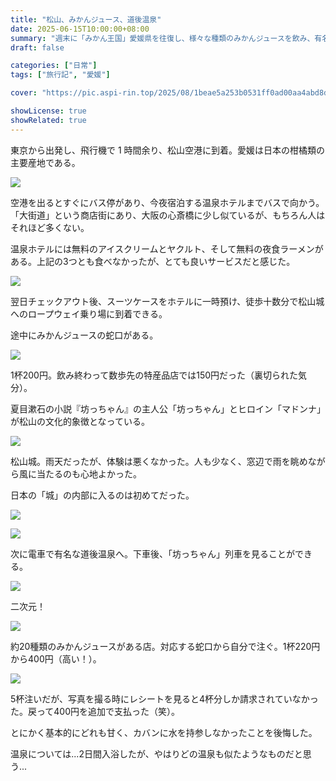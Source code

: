 ```yaml
---
title: "松山、みかんジュース、道後温泉"
date: 2025-06-15T10:00:00+08:00
summary: "週末に「みかん王国」愛媛県を往復し、様々な種類のみかんジュースを飲み、有名な道後温泉を楽しんだ"
draft: false

categories: ["日常"]
tags: ["旅行記", "愛媛"]

cover: "https://pic.aspi-rin.top/2025/08/1beae5a253b0531ff0ad00aa4abd8dc8.jpg"

showLicense: true
showRelated: true
---
```


東京から出発し、飛行機で 1 時間余り、松山空港に到着。愛媛は日本の柑橘類の主要産地である。

![](https://pic.aspi-rin.top/2025/08/3121bde9191c8832b58bb177f305335e.jpg)

空港を出るとすぐにバス停があり、今夜宿泊する温泉ホテルまでバスで向かう。「大街道」という商店街にあり、大阪の心斎橋に少し似ているが、もちろん人はそれほど多くない。

温泉ホテルには無料のアイスクリームとヤクルト、そして無料の夜食ラーメンがある。上記の3つとも食べなかったが、とても良いサービスだと感じた。

![](https://pic.aspi-rin.top/2025/08/68336b65d087cc75fc5b97bece2a7b00.jpg)

翌日チェックアウト後、スーツケースをホテルに一時預け、徒歩十数分で松山城へのロープウェイ乗り場に到着できる。

途中にみかんジュースの蛇口がある。

![](https://pic.aspi-rin.top/2025/08/9cdcad5c314c7d0e4c207c74dbc98ae4.jpg)

1杯200円。飲み終わって数歩先の特産品店では150円だった（裏切られた気分）。

夏目漱石の小説『坊っちゃん』の主人公「坊っちゃん」とヒロイン「マドンナ」が松山の文化的象徴となっている。

![](https://pic.aspi-rin.top/2025/08/9400fd94dcff5f28238b8697de5de1a0.jpg)

松山城。雨天だったが、体験は悪くなかった。人も少なく、窓辺で雨を眺めながら風に当たるのも心地よかった。

日本の「城」の内部に入るのは初めてだった。

![](https://pic.aspi-rin.top/2025/08/ab37cedce200d7b74e0b930943f6e159.jpg)

![](https://pic.aspi-rin.top/2025/08/377fce201346888234270c2e405ddff3.jpg)

次に電車で有名な道後温泉へ。下車後、「坊っちゃん」列車を見ることができる。

![](https://pic.aspi-rin.top/2025/08/7b629f2c28b7b858e25a0793b90d3e78.jpg)

二次元！

![](https://pic.aspi-rin.top/2025/08/1beae5a253b0531ff0ad00aa4abd8dc8.jpg)

約20種類のみかんジュースがある店。対応する蛇口から自分で注ぐ。1杯220円から400円（高い！）。

![](https://pic.aspi-rin.top/2025/08/15cf2c4e31849ec967757c9271b87154.jpg)

5杯注いだが、写真を撮る時にレシートを見ると4杯分しか請求されていなかった。戻って400円を追加で支払った（笑）。

とにかく基本的にどれも甘く、カバンに水を持参しなかったことを後悔した。

温泉については...2日間入浴したが、やはりどの温泉も似たようなものだと思う...